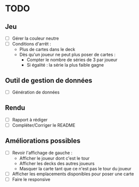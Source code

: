 # TODO

## Jeu
- [ ] Gérer la couleur neutre
- [ ] Conditions d'arrêt :
  - Plus de cartes dans le deck
  - Dès qu'un joueur ne peut plus poser de cartes :
    - Compter le nombre de séries de 3 par joueur
    - Si égalité : la série la plus faible gagne

## Outil de gestion de données
- [ ] Génération de données

## Rendu
- [ ] Rapport à rédiger
- [ ] Compléter/Corriger le README

## Améliorations possibles
- [ ] Revoir l'affichage de gauche :
  - Afficher le joueur dont c'est le tour
  - Afficher les decks des autres joueurs
  - Masquer la carte tant que ce n'est pas le tour du joueur
- [ ] Afficher les emplacements disponibles pour poser une carte
- [ ] Faire le responsive